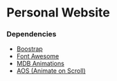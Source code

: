 # Personal Website

### Dependencies
- [Boostrap](http://getbootstrap.com/)
- [Font Awesome](http://fontawesome.io/icons/)
- [MDB Animations](https://mdbootstrap.com/css/animations/)
- [AOS (Animate on Scroll)](https://michalsnik.github.io/aos/)


